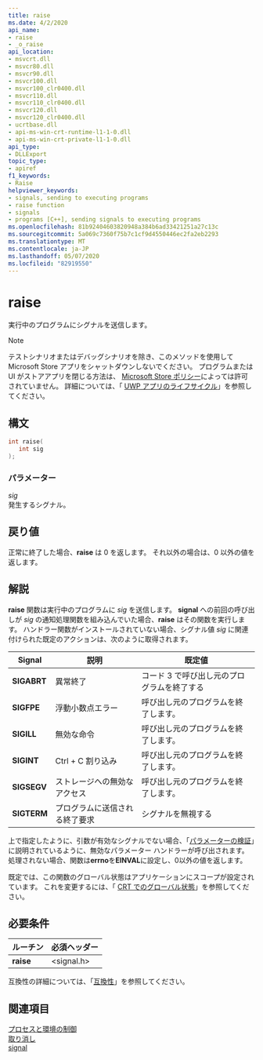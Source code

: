 ```yaml
---
title: raise
ms.date: 4/2/2020
api_name:
- raise
- _o_raise
api_location:
- msvcrt.dll
- msvcr80.dll
- msvcr90.dll
- msvcr100.dll
- msvcr100_clr0400.dll
- msvcr110.dll
- msvcr110_clr0400.dll
- msvcr120.dll
- msvcr120_clr0400.dll
- ucrtbase.dll
- api-ms-win-crt-runtime-l1-1-0.dll
- api-ms-win-crt-private-l1-1-0.dll
api_type:
- DLLExport
topic_type:
- apiref
f1_keywords:
- Raise
helpviewer_keywords:
- signals, sending to executing programs
- raise function
- signals
- programs [C++], sending signals to executing programs
ms.openlocfilehash: 81b92404603820948a384b6ad33421251a27c13c
ms.sourcegitcommit: 5a069c7360f75b7c1cf9d4550446ec2fa2eb2293
ms.translationtype: MT
ms.contentlocale: ja-JP
ms.lasthandoff: 05/07/2020
ms.locfileid: "82919550"
---
```

# <a name="raise"></a>raise

実行中のプログラムにシグナルを送信します。

> [!NOTE]
> テストシナリオまたはデバッグシナリオを除き、このメソッドを使用して Microsoft Store アプリをシャットダウンしないでください。 プログラムまたは UI がストアアプリを閉じる方法は、 [Microsoft Store ポリシー](/legal/windows/agreements/store-policies)によっては許可されていません。 詳細については、「 [UWP アプリのライフサイクル](/windows/uwp/launch-resume/app-lifecycle)」を参照してください。

## <a name="syntax"></a>構文

```C
int raise(
   int sig
);
```

### <a name="parameters"></a>パラメーター

*sig*<br/>
発生するシグナル。

## <a name="return-value"></a>戻り値

正常に終了した場合、**raise** は 0 を返します。 それ以外の場合は、0 以外の値を返します。

## <a name="remarks"></a>解説

**raise** 関数は実行中のプログラムに *sig* を送信します。 **signal** への前回の呼び出しが *sig* の通知処理関数を組み込んでいた場合、**raise** はその関数を実行します。 ハンドラー関数がインストールされていない場合、シグナル値 *sig* に関連付けられた既定のアクションは、次のように取得されます。

|Signal|説明|既定値|
|------------|-------------|-------------|
|**SIGABRT**|異常終了|コード 3 で呼び出し元のプログラムを終了する|
|**SIGFPE**|浮動小数点エラー|呼び出し元のプログラムを終了します。|
|**SIGILL**|無効な命令|呼び出し元のプログラムを終了します。|
|**SIGINT**|Ctrl + C 割り込み|呼び出し元のプログラムを終了します。|
|**SIGSEGV**|ストレージへの無効なアクセス|呼び出し元のプログラムを終了します。|
|**SIGTERM**|プログラムに送信される終了要求|シグナルを無視する|

上で指定したように、引数が有効なシグナルでない場合、「[パラメーターの検証](../../c-runtime-library/parameter-validation.md)」に説明されているように、無効なパラメーター ハンドラーが呼び出されます。 処理されない場合、関数は**errno**を**EINVAL**に設定し、0以外の値を返します。

既定では、この関数のグローバル状態はアプリケーションにスコープが設定されています。 これを変更するには、「 [CRT でのグローバル状態](../global-state.md)」を参照してください。

## <a name="requirements"></a>必要条件

|ルーチン|必須ヘッダー|
|-------------|---------------------|
|**raise**|\<signal.h>|

互換性の詳細については、「[互換性](../../c-runtime-library/compatibility.md)」を参照してください。

## <a name="see-also"></a>関連項目

[プロセスと環境の制御](../../c-runtime-library/process-and-environment-control.md)<br/>
[取り消し](abort.md)<br/>
[signal](signal.md)<br/>
